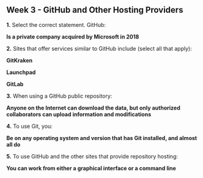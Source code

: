 ## Week 3 - GitHub and Other Hosting Providers

**1.** Select the correct statement. GitHub:

**Is a private company acquired by Microsoft in 2018**


**2.** Sites that offer services similar to GitHub include (select all that apply):

**GitKraken**

**Launchpad**

**GitLab**


**3.** When using a GitHub public repository:

**Anyone on the Internet can download the data, but only authorized collaborators can upload information and modifications**


**4.** To use Git, you:

**Be on any operating system and version that has Git installed, and almost all do**


**5.** To use GitHub and the other sites that provide repository hosting:

**You can work from either a graphical interface or a command line**
